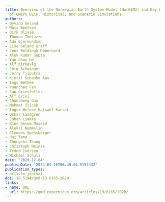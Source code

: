 ```yaml
---
title: Overview of the Norwegian Earth System Model (NorESM2) and Key Climate Response
  of CMIP6 DECK, Historical, and Scenario Simulations
authors:
- Øyvind Seland
- Mats Bentsen
- Dirk Olivié
- Thomas Toniazzo
- Ada Gjermundsen
- Lise Seland Graff
- Jens Boldingh Debernard
- Alok Kumar Gupta
- Yan-Chun He
- Alf Kirkevåg
- Jörg Schwinger
- Jerry Tjiputra
- Kjetil Schanke Aas
- Ingo Bethke
- Yuanchao Fan
- Jan Griesfeller
- Alf Grini
- Chuncheng Guo
- Mehmet Ilicak
- Inger Helene Hafsahl Karset
- Oskar Landgren
- Johan Liakka
- Kine Onsum Moseid
- Aleksi Nummelin
- Clemens Spensberger
- Hui Tang
- Zhongshi Zhang
- Christoph Heinze
- Trond Iversen
- Michael Schulz
date: '2020-12-04'
publishDate: '2024-04-16T06:49:03.515243Z'
publication_types:
- article-journal
doi: 10.5194/gmd-13-6165-2020
links:
- name: URL
  url: https://gmd.copernicus.org/articles/13/6165/2020/
---
```

